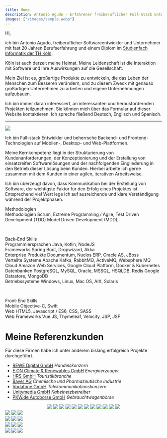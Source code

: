 ```yaml
---
title: Home
description: Antonio Agudo - Erfahrener freiberuflicher Full-Stack Entwickler in Köln für Java, Kotlin, Swift und NodeJS 
images: ["/images/sample.webp"]
---
```

                           
Hi,

ich bin Antonio Agudo, freiberuflicher Softwareentwickler und Unternehmer mit fast 20 Jahren Berufserfahrung
und einem Diplom im [Studienfach Informatik der TH Köln](https://www.th-koeln.de/).

Köln ist auch derzeit meine Heimat. 
Meine Leidenschaft ist die Interaktion mit Software und ihre Auswirkungen auf die Gesellschaft.
 
Mein Ziel ist es, großartige Produkte zu entwickeln, die das Leben der Menschen zum Besseren verändern, 
und zu diesem Zweck mit genauso großartigen Unternehmen zu arbeiten und eigene Unternehmungen aufzubauen.

Ich bin immer daran interessiert, an interessanten und herausfordernden Projekten teilzunehmen. 
Sie können mich über das Formular auf dieser Website kontaktieren. 
Ich spreche fließend Deutsch, Englisch und Spanisch.

* * *

<img src="/images/build-measure-earn.webp" class="article-header-image">

Ich bin Full-stack Entwickler und beherrsche Backend- und Frontend-Technologien 
auf Mobilen-, Desktop- und Web-Plattformen.  

Meine Kernkompetenz liegt in der Strukturierung von Kundenanforderungen, 
der Konzeptionierung und der Erstellung von einsatzreifen Softwarelösungen und der nachfolgenden Eingliederung in 
den Betrieb dieser Lösung beim Kunden.
Hierbei arbeite ich gerne zusammen mit dem Kunden in einer agilen, iterativen Arbeitsweise.

Ich bin überzeugt davon, dass Kommunikation bei der Erstellung von Software, der wichtigste Faktor für den
Erfolg eines Projektes ist. Entsprechend viel Wert lege ich auf ausreichende und klare Verständigung während der Projektphasen.

<div class="reference-tech-container methodology">
    <div class="tech-head">Methodologien</div>
    <div class="tech-items">
        <span class="tech-text-label">Methodologien</span>
        <span class="tech-text-item">Scrum, Extreme Programming / Agile,</span> 
        <span class="tech-text-item">Test Driven Development (TDD)</span>
        <span class="tech-text-item">Model Driven Development (MDD), </span>
    </div>
</div>
<p>&nbsp;</p>
<div class="reference-tech-container backend">
    <div class="tech-head">Back-End Skills</div>
    <div class="tech-items">
        <span class="tech-text-label">Programmiersprachen</span>
        <span class="tech-text-item">Java, Kotlin, NodeJS</span>
    </div>
    <div class="tech-items">
        <span class="tech-text-label">Frameworks</span>
        <span class="tech-text-item">Spring Boot, Dropwizard, Akka</span>        
    </div>
    <div class="tech-items">
        <span class="tech-text-label">Enterprise Produkte</span>
        <span class="tech-text-item">Documentum, Nuclos ERP, Oracle AS, JBoss</span>        
    </div>
    <div class="tech-items">
        <span class="tech-text-label">Verteilte Systeme</span>
        <span class="tech-text-item">Apache Kafka, RabbitMQ, ActiveMQ, Websphere MQ</span>        
    </div>
    <div class="tech-items">
        <span class="tech-text-label">Cloud</span>
        <span class="tech-text-item">Amazon Web Services, Google Cloud Platform,</span>    
        <span class="tech-text-item">Docker & Kubernetes</span>    
    </div>
    <div class="tech-items">
        <span class="tech-text-label">Datenbanken</span>
        <span class="tech-text-item">PostgreSQL, MySQL, Oracle, MSSQL, HSQLDB, Redis</span>    
        <span class="tech-text-item">Google Datastore, MongoDB</span>    
    </div>
    <div class="tech-items">
        <span class="tech-text-label">Betriebssysteme</span>
        <span class="tech-text-item">Windows, Linux, Mac OS, AIX, Solaris</span>
    </div>
</div>

<p>&nbsp;</p>

<div class="reference-tech-container frontend">
    <div class="tech-head">Front-End Skills</div>
    <div class="tech-items ">
        <span class="tech-text-label">Mobile</span>
        <span class="tech-text-item">Objective-C, Swift</span>
    </div>    
    <div class="tech-items ">
        <span class="tech-text-label">Web</span>
        <span class="tech-text-item">HTML5, Javascript / ES6, CSS, SASS</span>
    </div>
    <div class="tech-items">
        <span class="tech-text-label">Web Frameworks</span>
        <span class="tech-text-item">Vue.JS, Thymeleaf, Velocity, JSP, JSF</span>
    </div>
</div>


# Meine Referenzkunden

Für diese Firmen habe ich unter anderem bislang erfolgreich Projekte durchgeführt.

* [REWE Digital GmbH](https://www.rewe-digital.com/) *Handelskonzern* 
* [E.ON Climate & Renewables GmbH](https://www.eon.de) *Energieerzeuger*
* [HRS GmbH](https://hrs.de) *Touristikbranche*
* [Bayer AG](https://www.bayer.de/) *Chemische und Pharmazeutische Industrie*
* [Vodafone GmbH](https://www.vodafone.de) *Telekommunikationskonzern*  
* [Unitymedia GmbH](https://unitymedia.de) *Kabelnetzbetreiber*
* [PKW.de Autobörse GmbH](https://www.pkw.de) *Gebrauchtwagenbörse*


<center>
    <div class="reference-mobile-container">
        <img src="/images/referenzen/rewe_digital_logo.webp">
        <img src="/images/referenzen/eon_logo.webp">
        <img src="/images/referenzen/hrs_logo.webp">        
        <img src="/images/referenzen/bayer_logo.webp">
        <img src="/images/referenzen/vodafone_logo.webp">
        <img src="/images/referenzen/pkw_de_logo.webp">
        <img src="/images/referenzen/acentic_logo.webp">
        <img src="/images/referenzen/schlankr_logo.webp">
        <img src="/images/referenzen/unitymedia_logo.webp">
        <img src="/images/referenzen/contentteam_logo.webp">
        <img src="/images/referenzen/earthtv_logo.webp">
        <img src="/images/referenzen/imageloop_logo.webp">
    </div>
</center>

<div class="reference-container">
    <img src="/images/referenzen/rewe_digital_logo.webp">
    <img src="/images/referenzen/eon_logo.webp">
    <img src="/images/referenzen/hrs_logo.webp">        
</div>
<div class="reference-container">
    <img src="/images/referenzen/bayer_logo.webp">
    <img src="/images/referenzen/vodafone_logo.webp">
    <img src="/images/referenzen/unitymedia_logo.webp">
</div>
<div class="reference-container">
    <img src="/images/referenzen/pkw_de_logo.webp">
    <img src="/images/referenzen/acentic_logo.webp">
    <img src="/images/referenzen/schlankr_logo.webp">
</div>                       
<div class="reference-container">
    <img src="/images/referenzen/contentteam_logo.webp">
    <img src="/images/referenzen/earthtv_logo.webp">
    <img src="/images/referenzen/imageloop_logo.webp">
</div>

